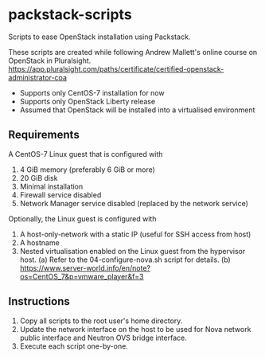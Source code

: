 # packstack-scripts
Scripts to ease OpenStack installation using Packstack. 

These scripts are created while following Andrew Mallett's online course on
OpenStack in Pluralsight.
https://app.pluralsight.com/paths/certificate/certified-openstack-administrator-coa

* Supports only CentOS-7 installation for now
* Supports only OpenStack Liberty release
* Assumed that OpenStack will be installed into a virtualised environment

Requirements
--
A CentOS-7 Linux guest that is configured with
1. 4 GiB memory (preferably 6 GiB or more)
2. 20 GiB disk
3. Minimal installation
4. Firewall service disabled
5. Network Manager service disabled (replaced by the network service)

Optionally, the Linux guest is configured with
1. A host-only-network with a static IP (useful for SSH access from host)
2. A hostname
3. Nested virtualisation enabled on the Linux guest from the hypervisor host. 
  (a) Refer to the 04-configure-nova.sh script for details.
  (b) https://www.server-world.info/en/note?os=CentOS_7&p=vmware_player&f=3

Instructions
--
1. Copy all scripts to the root user's home directory.
2. Update the network interface on the host to be used for Nova network public 
interface and Neutron OVS bridge interface. 
3. Execute each script one-by-one.
